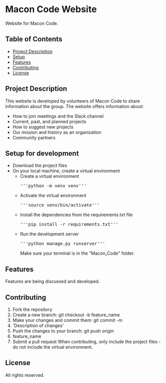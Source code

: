 # Macon Code Website
Website for Macon Code.

## Table of Contents
- [Project Description](#project-description)
- [Setup](#setup)
- [Features](#features)
- [Contributing](#contributing)
- [License](#license)

## Project Description

This website is developed by volunteers of Macon Code to share information about the group. The website offers information about:
- How to join meetings and the Slack channel
- Current, past, and planned projects
- How to suggest new projects
- Our mission and history as an organization
- Community partners

## Setup for development
- Download the project files
- On your local machine, create a virtual environment
     - Create a virtual environment
        <pre>'''python -m venv venv'''</pre>
    - Activate the virtual environment
        <pre>'''source venv/bin/activate'''</pre>
    - Install the dependencies from the requirements.txt file
        <pre>'''pip install -r requirements.txt'''</pre>
    - Run the development server
        <pre>'''python manage.py runserver'''</pre>
        Make sure your terminal is in the "Macon_Code" folder. 


## Features
Features are being discussed and developed. 


## Contributing
1. Fork the repository
2. Create a new branch: git checkout -b feature_name
3. Make your changes and commit them: git commit -m 
4. 'Description of changes'
5. Push the changes to your branch: git push origin 
6. feature_name
7. Submit a pull request
When contributing, only include the project files - do not include the virtual environment. 

## License
All rights reserved. 
